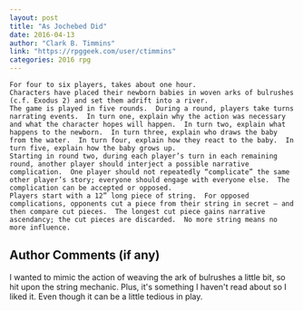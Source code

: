 ```yaml
---
layout: post
title: "As Jochebed Did"
date: 2016-04-13
author: "Clark B. Timmins"
link: "https://rpggeek.com/user/ctimmins"
categories: 2016 rpg
---
```

```
For four to six players, takes about one hour.
Characters have placed their newborn babies in woven arks of bulrushes (c.f. Exodus 2) and set them adrift into a river.
The game is played in five rounds.  During a round, players take turns narrating events.  In turn one, explain why the action was necessary and what the character hopes will happen.  In turn two, explain what happens to the newborn.  In turn three, explain who draws the baby from the water.  In turn four, explain how they react to the baby.  In turn five, explain how the baby grows up.
Starting in round two, during each player’s turn in each remaining round, another player should interject a possible narrative complication.  One player should not repeatedly “complicate” the same other player’s story; everyone should engage with everyone else.  The complication can be accepted or opposed.
Players start with a 12” long piece of string.  For opposed complications, opponents cut a piece from their string in secret – and then compare cut pieces.  The longest cut piece gains narrative ascendancy; the cut pieces are discarded.  No more string means no more influence.
```
## Author Comments (if any)

I wanted to mimic the action of weaving the ark of bulrushes a little bit, so hit upon the string mechanic.  Plus, it's something I haven't read about so I liked it.  Even though it can be a little tedious in play.
